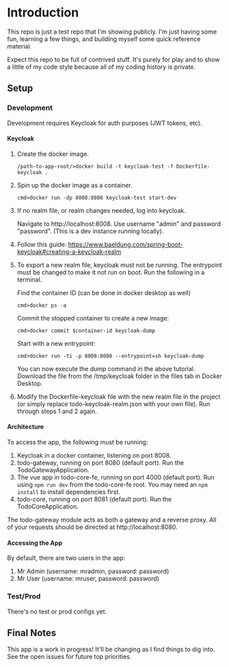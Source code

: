 # Introduction

This repo is just a test repo that I'm showing publicly. I'm just having some fun, learning a few things, and building myself some quick reference material.

Expect this repo to be full of contrived stuff.  It's purely for play and to show a little of my code style because all of my coding history is private.

## Setup

### Development

Development requires Keycloak for auth purposes (JWT tokens, etc).

#### Keycloak

1. Create the docker image.

   `
   /path-to-app-root/>docker build -t keycloak-test -f Dockerfile-keycloak .
   `

2. Spin up the docker image as a container.

   `
   cmd>docker run -dp 8008:8080 keycloak-test start-dev
   `

3. If no realm file, or realm changes needed, log into keycloak.

   Navigate to http://localhost:8008. Use username "admin" and password "password".  (This is a dev instance running locally).
4. Follow this guide:  https://www.baeldung.com/spring-boot-keycloak#creating-a-keycloak-realm
5. To export a new realm file, keycloak must not be running. The entrypoint must be changed to make it not run on boot.  Run the following in a terminal.
   
   Find the container ID (can be done in docker desktop as well)
   
   `
   cmd>docker ps -a
   `
   
   Commit the stopped container to create a new image:

   `
   cmd>docker commit $container-id keycloak-dump
   `
   
   Start with a new entrypoint:

   `
   cmd>docker run -ti -p 8008:8080 --entrypoint=sh keycloak-dump
   `

   You can now execute the dump command in the above tutorial.  Download the file from the /tmp/keycloak folder in the files tab in Docker Desktop.

6. Modify the Dockerfile-keycloak file with the new realm file in the project (or simply replace todo-keycloak-realm.json with your own file). Run through steps 1 and 2 again.

#### Architecture

To access the app, the following must be running:

1. Keycloak in a docker container, listening on port 8008.
2. todo-gateway, running on port 8080 (default port).  Run the TodoGatewayApplication.
3. The vue app in todo-core-fe, running on port 4000 (default port).  Run using ``npm run dev`` from the todo-core-fe root.  You may need an ``npm install`` to install dependencies first.
4. todo-core, running on port 8081 (default port).  Run the TodoCoreApplication.

The todo-gateway module acts as both a gateway and a reverse proxy. All of your requests should be directed at http://localhost:8080.

#### Accessing the App

By default, there are two users in the app:

1. Mr Admin (username: mradmin, password: password)
2. Mr User (username: mruser, password: password)

### Test/Prod

There's no test or prod configs yet. 

## Final Notes

This app is a work in progress!  It'll be changing as I find things to dig into.  See the open issues for future top priorities.

